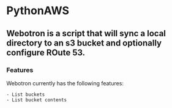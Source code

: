 # PythonAWS

## Webotron is a script that will sync a local directory to an s3 bucket and optionally configure ROute 53.

### Features

Webotron currently has the following features:

	- List buckets
	- List bucket contents
